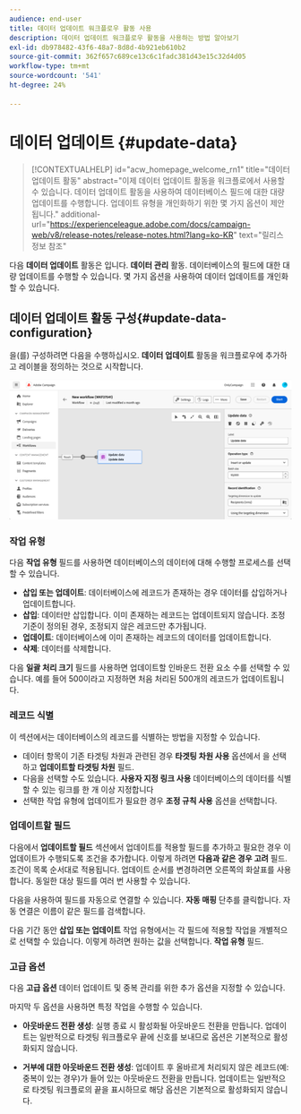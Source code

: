 ```yaml
---
audience: end-user
title: 데이터 업데이트 워크플로우 활동 사용
description: 데이터 업데이트 워크플로우 활동을 사용하는 방법 알아보기
exl-id: db978482-43f6-48a7-8d8d-4b921eb610b2
source-git-commit: 362f657c689ce13c6c1fadc381d43e15c32d4d05
workflow-type: tm+mt
source-wordcount: '541'
ht-degree: 24%

---
```


# 데이터 업데이트 {#update-data}


>[!CONTEXTUALHELP]
>id="acw_homepage_welcome_rn1"
>title="데이터 업데이트 활동"
>abstract="이제 데이터 업데이트 활동을 워크플로에서 사용할 수 있습니다. 데이터 업데이트 활동을 사용하여 데이터베이스 필드에 대한 대량 업데이트를 수행합니다. 업데이트 유형을 개인화하기 위한 몇 가지 옵션이 제안됩니다."
>additional-url="https://experienceleague.adobe.com/docs/campaign-web/v8/release-notes/release-notes.html?lang=ko-KR" text="릴리스 정보 참조"



다음 **데이터 업데이트** 활동은 입니다. **데이터 관리** 활동. 데이터베이스의 필드에 대한 대량 업데이트를 수행할 수 있습니다. 몇 가지 옵션을 사용하여 데이터 업데이트를 개인화할 수 있습니다.

<!--
The **Operation type** field lets you choose the process to be carried out on the data in the database. Select the first option to add data or update (it if it has already been added). You can also only add data, only update data, or delete data. Select the **Update and merge collections** to select a primary record to link duplicates to, and delete those duplicates safely

Specify how to identify the records in the database: if data relate to an existing targeting dimension, select the **Using the targeting dimension** option and select the targeting dimension and fields to update. Otherwise, specify one or more custom links to identify the data in the database, or direct use of reconciliation keys.

Select the fields to update and reconciliation settings. You can use the **Auto-mapping** option to automatically identify the fields to be updated.

The **Advanced options** section let you specify additional settings to manage data and duplicates.

Toggle the **Generate an outbound transition** option to add an outbound transition that will be activated at the end of the execution of the **Update data** activity. The update generally marks the end of a targeting workflow and therefore the option is not activated by default.

Toggle the **Generate an outbound transition for rejects** option to add an outbound transition containing records that have not been correctly processed after the update (for example if there is a duplicate). The update generally marks the end of a targeting workflow and therefore the option is not activated by default.
-->

## 데이터 업데이트 활동 구성{#update-data-configuration}

을(를) 구성하려면 다음을 수행하십시오. **데이터 업데이트** 활동을 워크플로우에 추가하고 레이블을 정의하는 것으로 시작합니다.

![](../assets/workflow-update-data.png)

### 작업 유형

다음 **작업 유형** 필드를 사용하면 데이터베이스의 데이터에 대해 수행할 프로세스를 선택할 수 있습니다.

* **삽입 또는 업데이트**: 데이터베이스에 레코드가 존재하는 경우 데이터를 삽입하거나 업데이트합니다.
* **삽입**: 데이터만 삽입합니다. 이미 존재하는 레코드는 업데이트되지 않습니다. 조정 기준이 정의된 경우, 조정되지 않은 레코드만 추가됩니다.
* **업데이트**: 데이터베이스에 이미 존재하는 레코드의 데이터를 업데이트합니다.
* **삭제**: 데이터를 삭제합니다.

다음 **일괄 처리 크기** 필드를 사용하면 업데이트할 인바운드 전환 요소 수를 선택할 수 있습니다. 예를 들어 500이라고 지정하면 처음 처리된 500개의 레코드가 업데이트됩니다.

### 레코드 식별

이 섹션에서는 데이터베이스의 레코드를 식별하는 방법을 지정할 수 있습니다.

* 데이터 항목이 기존 타겟팅 차원과 관련된 경우 **타겟팅 차원 사용** 옵션에서 을 선택하고 **업데이트할 타겟팅 차원** 필드.
* 다음을 선택할 수도 있습니다. **사용자 지정 링크 사용** 데이터베이스의 데이터를 식별할 수 있는 링크를 한 개 이상 지정합니다
* 선택한 작업 유형에 업데이트가 필요한 경우 **조정 규칙 사용** 옵션을 선택합니다.

### 업데이트할 필드

다음에서 **업데이트할 필드** 섹션에서 업데이트를 적용할 필드를 추가하고 필요한 경우 이 업데이트가 수행되도록 조건을 추가합니다. 이렇게 하려면 **다음과 같은 경우 고려** 필드. 조건이 목록 순서대로 적용됩니다. 업데이트 순서를 변경하려면 오른쪽의 화살표를 사용합니다. 동일한 대상 필드를 여러 번 사용할 수 있습니다.

다음을 사용하여 필드를 자동으로 연결할 수 있습니다. **자동 매핑** 단추를 클릭합니다. 자동 연결은 이름이 같은 필드를 검색합니다.

다음 기간 동안 **삽입 또는 업데이트** 작업 유형에서는 각 필드에 적용할 작업을 개별적으로 선택할 수 있습니다. 이렇게 하려면 원하는 값을 선택합니다. **작업 유형** 필드.

### 고급 옵션

다음 **고급 옵션** 데이터 업데이트 및 중복 관리를 위한 추가 옵션을 지정할 수 있습니다.

<!--
* **Disable automatic key management**
* **Disable audit**
* **Empty the destination value if the source value is empty**
* **Update all columns with matching names**
* **Ignore records which concern the same target**: only the first in the list of expressions will be considered
-->

마지막 두 옵션을 사용하면 특정 작업을 수행할 수 있습니다.

* **아웃바운드 전환 생성**: 실행 종료 시 활성화될 아웃바운드 전환을 만듭니다. 업데이트는 일반적으로 타겟팅 워크플로우 끝에 신호를 보내므로 옵션은 기본적으로 활성화되지 않습니다.

* **거부에 대한 아웃바운드 전환 생성**: 업데이트 후 올바르게 처리되지 않은 레코드(예: 중복이 있는 경우)가 들어 있는 아웃바운드 전환을 만듭니다. 업데이트는 일반적으로 타겟팅 워크플로의 끝을 표시하므로 해당 옵션은 기본적으로 활성화되지 않습니다.

